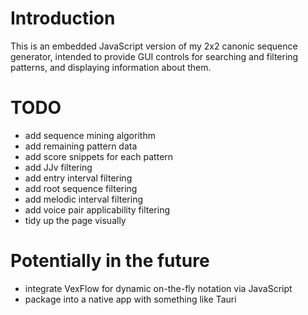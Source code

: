 # Introduction
This is an embedded JavaScript version of my 2x2 canonic sequence generator, intended to provide GUI controls for searching and filtering patterns, and displaying information about them.
# TODO
- add sequence mining algorithm
- add remaining pattern data
- add score snippets for each pattern
- add JJv filtering
- add entry interval filtering
- add root sequence filtering
- add melodic interval filtering
- add voice pair applicability filtering
- tidy up the page visually
# Potentially in the future
- integrate VexFlow for dynamic on-the-fly notation via JavaScript
- package into a native app with something like Tauri